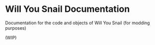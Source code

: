 # Will You Snail Documentation
Documentation for the code and objects of Will You Snail (for modding purposes)

(WIP)

